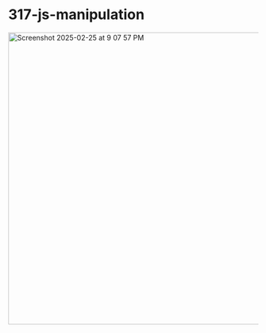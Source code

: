 # 317-js-manipulation
<img width="588" alt="Screenshot 2025-02-25 at 9 07 57 PM" src="https://github.com/user-attachments/assets/ca5ea833-c4a2-4c6b-94a8-502826b2a585" />
